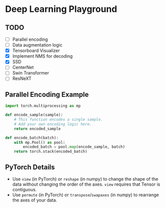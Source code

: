 # Deep Learning Playground

## TODO

- [ ] Parallel encoding
- [ ] Data augmentation logic
- [x] Tensorboard Visualizer
- [x] Implement NMS for decoding
- [x] SSD
- [ ] CenterNet
- [ ] Swin Transformer
- [ ] ResNeXT

## Parallel Encoding Example

```py
import torch.multiprocessing as mp

def encode_sample(sample):
    # This function encodes a single sample.
    # Add your own encoding logic here.
    return encoded_sample

def encode_batch(batch):
    with mp.Pool() as pool:
        encoded_batch = pool.map(encode_sample, batch)
    return torch.stack(encoded_batch)
```

## PyTorch Details

- Use `view` (in PyTorch) or `reshape` (in numpy) to change the shape of the data without changing
  the order of the axes. `view` requires that Tensor is contiguous.
- Use `permute` (in PyTorch) or `transpose`/`swapaxes` (in numpy) to rearrange the axes of your
  data.
